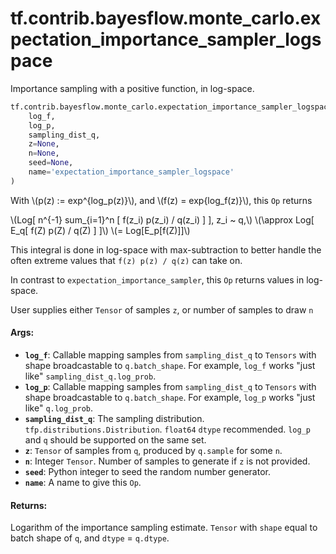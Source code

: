 <div itemscope itemtype="http://developers.google.com/ReferenceObject">
<meta itemprop="name" content="tf.contrib.bayesflow.monte_carlo.expectation_importance_sampler_logspace" />
<meta itemprop="path" content="Stable" />
</div>

# tf.contrib.bayesflow.monte_carlo.expectation_importance_sampler_logspace

Importance sampling with a positive function, in log-space.

``` python
tf.contrib.bayesflow.monte_carlo.expectation_importance_sampler_logspace(
    log_f,
    log_p,
    sampling_dist_q,
    z=None,
    n=None,
    seed=None,
    name='expectation_importance_sampler_logspace'
)
```

<!-- Placeholder for "Used in" -->

With \\(p(z) := exp^{log_p(z)}\\), and \\(f(z) = exp{log_f(z)}\\),
this `Op` returns

\\(Log[ n^{-1} sum_{i=1}^n [ f(z_i) p(z_i) / q(z_i) ] ],  z_i ~ q,\\)
\\(\approx Log[ E_q[ f(Z) p(Z) / q(Z) ] ]\\)
\\(=       Log[E_p[f(Z)]]\\)

This integral is done in log-space with max-subtraction to better handle the
often extreme values that `f(z) p(z) / q(z)` can take on.

In contrast to `expectation_importance_sampler`, this `Op` returns values in
log-space.


User supplies either `Tensor` of samples `z`, or number of samples to draw `n`

#### Args:


* <b>`log_f`</b>: Callable mapping samples from `sampling_dist_q` to `Tensors` with
  shape broadcastable to `q.batch_shape`.
  For example, `log_f` works "just like" `sampling_dist_q.log_prob`.
* <b>`log_p`</b>:  Callable mapping samples from `sampling_dist_q` to `Tensors` with
  shape broadcastable to `q.batch_shape`.
  For example, `log_p` works "just like" `q.log_prob`.
* <b>`sampling_dist_q`</b>:  The sampling distribution.
  `tfp.distributions.Distribution`.
  `float64` `dtype` recommended.
  `log_p` and `q` should be supported on the same set.
* <b>`z`</b>:  `Tensor` of samples from `q`, produced by `q.sample` for some `n`.
* <b>`n`</b>:  Integer `Tensor`.  Number of samples to generate if `z` is not provided.
* <b>`seed`</b>:  Python integer to seed the random number generator.
* <b>`name`</b>:  A name to give this `Op`.


#### Returns:

Logarithm of the importance sampling estimate.  `Tensor` with `shape` equal
  to batch shape of `q`, and `dtype` = `q.dtype`.
